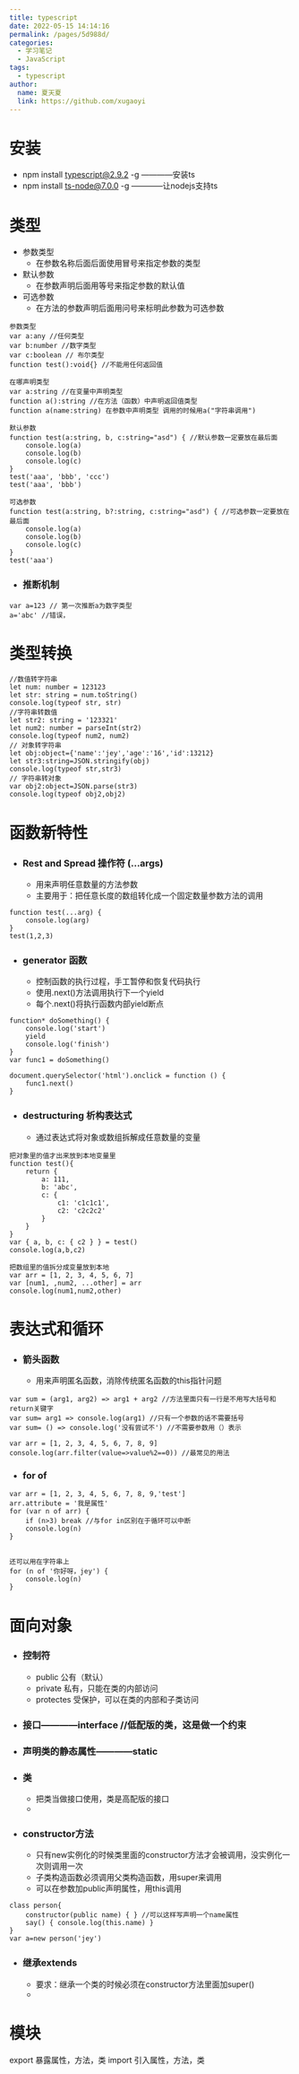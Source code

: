 ```yaml
---
title: typescript
date: 2022-05-15 14:14:16
permalink: /pages/5d988d/
categories:
  - 学习笔记
  - JavaScript
tags:
  - typescript
author: 
  name: 夏天夏
  link: https://github.com/xugaoyi
---
```

# 安装
- npm install typescript@2.9.2 -g   ————安装ts
- npm install ts-node@7.0.0 -g      ————让nodejs支持ts
# 类型

- 参数类型
    - 在参数名称后面后面使用冒号来指定参数的类型
- 默认参数
    - 在参数声明后面用等号来指定参数的默认值
- 可选参数
    - 在方法的参数声明后面用问号来标明此参数为可选参数
```
参数类型
var a:any //任何类型
var b:number //数字类型
var c:boolean // 布尔类型
function test():void{} //不能用任何返回值

在哪声明类型
var a:string //在变量中声明类型
function a():string //在方法（函数）中声明返回值类型
function a(name:string) 在参数中声明类型 调用的时候用a("字符串调用")
```
```
默认参数
function test(a:string, b, c:string="asd") { //默认参数一定要放在最后面
    console.log(a)
    console.log(b)
    console.log(c)
}
test('aaa', 'bbb', 'ccc')
test('aaa', 'bbb')
```
```
可选参数
function test(a:string, b?:string, c:string="asd") { //可选参数一定要放在最后面
    console.log(a)
    console.log(b)
    console.log(c)
}
test('aaa')
```
- ### 推断机制
```
var a=123 // 第一次推断a为数字类型
a='abc' //错误，
```
# 类型转换
```
//数值转字符串
let num: number = 123123
let str: string = num.toString()
console.log(typeof str, str)
//字符串转数值
let str2: string = '123321'
let num2: number = parseInt(str2)
console.log(typeof num2, num2)
// 对象转字符串
let obj:object={'name':'jey','age':'16','id':13212}
let str3:string=JSON.stringify(obj)
console.log(typeof str,str3)
// 字符串转对象
var obj2:object=JSON.parse(str3)
console.log(typeof obj2,obj2)
```
# 函数新特性 
- ### Rest and Spread 操作符 (...args)
    - 用来声明任意数量的方法参数
    - 主要用于：把任意长度的数组转化成一个固定数量参数方法的调用
```
function test(...arg) {
    console.log(arg)
}
test(1,2,3)
```
- ### generator 函数
    - 控制函数的执行过程，手工暂停和恢复代码执行
    - 使用.next()方法调用执行下一个yield
    - 每个.next()将执行函数内部yield断点
```
function* doSomething() {
    console.log('start')
    yield
    console.log('finish')
}
var func1 = doSomething()

document.querySelector('html').onclick = function () {
    func1.next()
}
```
- ### destructuring 析构表达式
    - 通过表达式将对象或数组拆解成任意数量的变量
```
把对象里的值才出来放到本地变量里
function test(){
    return {
        a: 111,
        b: 'abc',
        c: {
            c1: 'c1c1c1',
            c2: 'c2c2c2'
        }
    }
}
var { a, b, c: { c2 } } = test()
console.log(a,b,c2)

把数组里的值拆分成变量放到本地
var arr = [1, 2, 3, 4, 5, 6, 7]
var [num1, ,num2, ...other] = arr
console.log(num1,num2,other)
```
# 表达式和循环
- ### 箭头函数
    - 用来声明匿名函数，消除传统匿名函数的this指针问题
```
var sum = (arg1, arg2) => arg1 + arg2 //方法里面只有一行是不用写大括号和return关键字
var sum= arg1 => console.log(arg1) //只有一个参数的话不需要括号
var sum= () => console.log('没有尝试不') //不需要参数用（）表示

var arr = [1, 2, 3, 4, 5, 6, 7, 8, 9]
console.log(arr.filter(value=>value%2==0)) //最常见的用法
```
- ### for of
```
var arr = [1, 2, 3, 4, 5, 6, 7, 8, 9,'test']
arr.attribute = '我是属性'
for (var n of arr) {
    if (n>3) break //与for in区别在于循环可以中断
    console.log(n)
}


还可以用在字符串上
for (n of '你好呀，jey') {
    console.log(n)
}

```
# 面向对象
- ### 控制符
    - public 公有（默认）
    - private 私有，只能在类的内部访问
    - protectes 受保护，可以在类的内部和子类访问
- ### 接口————interface  //低配版的类，这是做一个约束
- ### 声明类的静态属性————static
- ### 类
    - 把类当做接口使用，类是高配版的接口
    - 
- ### constructor方法
    - 只有new实例化的时候类里面的constructor方法才会被调用，没实例化一次则调用一次
    - 子类构造函数必须调用父类构造函数，用super来调用
    - 可以在参数加public声明属性，用this调用
```
class person{
    constructor(public name) { } //可以这样写声明一个name属性
    say() { console.log(this.name) }
}
var a=new person('jey')
```
- ### 继承extends
    - 要求：继承一个类的时候必须在constructor方法里面加super()
    - 
# 模块
export 暴露属性，方法，类
import 引入属性，方法，类
